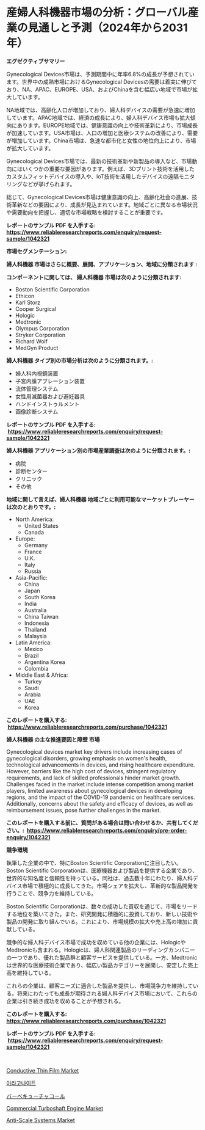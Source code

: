 <p><h1>産婦人科機器市場の分析：グローバル産業の見通しと予測（2024年から2031年）</h1></p><p><strong>エグゼクティブサマリー</strong></p>
<p><p>Gynecological Devices市場は、予測期間中に年率6.8%の成長が予想されています。世界中の成熟市場におけるGynecological Devicesの需要は着実に伸びており、NA、APAC、EUROPE、USA、およびChinaを含む幅広い地域で市場が拡大しています。</p><p>NA地域では、高齢化人口が増加しており、婦人科デバイスの需要が急速に増加しています。APAC地域では、経済の成長により、婦人科デバイス市場も拡大傾向にあります。EUROPE地域では、健康意識の向上や技術革新により、市場成長が加速しています。USA市場は、人口の増加と医療システムの改善により、需要が増加しています。China市場は、急速な都市化と女性の地位向上により、市場が拡大しています。</p><p>Gynecological Devices市場では、最新の技術革新や新製品の導入など、市場動向にはいくつかの重要な要因があります。例えば、3Dプリント技術を活用したカスタムフィットデバイスの導入や、IoT技術を活用したデバイスの遠隔モニタリングなどが挙げられます。</p><p>総じて、Gynecological Devices市場は健康意識の向上、高齢化社会の進展、技術革新などの要因により、成長が見込まれています。地域ごとに異なる市場状況や需要動向を把握し、適切な市場戦略を検討することが重要です。</p></p>
<p><strong>レポートのサンプル PDF を入手する: <a href="https://www.reliableresearchreports.com/enquiry/request-sample/1042321">https://www.reliableresearchreports.com/enquiry/request-sample/1042321</a></strong></p>
<p><strong>市場セグメンテーション:</strong></p>
<p><strong> 婦人科機器 市場はさらに概要、展開、アプリケーション、地域に分類されます :</strong></p>
<p><strong>コンポーネントに関しては、 婦人科機器 市場は次のように分類されます: &nbsp;</strong></p>
<p><ul><li>Boston Scientific Corporation</li><li>Ethicon</li><li>Karl Storz</li><li>Cooper Surgical</li><li>Hologic</li><li>Medtronic</li><li>Olympus Corporation</li><li>Stryker Corporation</li><li>Richard Wolf</li><li>MedGyn Product</li></ul></p>
<p><strong> 婦人科機器 タイプ別の市場分析は次のように分類されます。:</strong></p>
<p><ul><li>婦人科内視鏡装置</li><li>子宮内膜アブレーション装置</li><li>流体管理システム</li><li>女性用滅菌器および避妊器具</li><li>ハンドインストゥルメント</li><li>画像診断システム</li></ul></p>
<p><strong>レポートのサンプル PDF を入手する: &nbsp;<a href="https://www.reliableresearchreports.com/enquiry/request-sample/1042321">https://www.reliableresearchreports.com/enquiry/request-sample/1042321</a></strong></p>
<p><strong> 婦人科機器 アプリケーション別の市場産業調査は次のように分類されます。:</strong></p>
<p><ul><li>病院</li><li>診断センター</li><li>クリニック</li><li>その他</li></ul></p>
<p><strong>地域に関して言えば、婦人科機器 地域ごとに利用可能なマーケットプレーヤーは次のとおりです。:</strong></p>
<p><ul>
    <li>
        North America:
        <ul>
            <li>United States</li>
            <li>Canada</li>
        </ul>
    </li>
    <li>
        Europe:
        <ul>
            <li>Germany</li>
            <li>France</li>
            <li>U.K.</li>
            <li>Italy</li>
            <li>Russia</li>
        </ul>
    </li>
    <li>
        Asia-Pacific:
        <ul>
            <li>China</li>
            <li>Japan</li>
            <li>South Korea</li>
            <li>India</li>
            <li>Australia</li>
            <li>China Taiwan</li>
            <li>Indonesia</li>
            <li>Thailand</li>
            <li>Malaysia</li>
        </ul>
    </li>
    <li>
        Latin America:
        <ul>
            <li>Mexico</li>
            <li>Brazil</li>
            <li>Argentina Korea</li>
            <li>Colombia</li>
        </ul>
    </li>
    <li>
        Middle East & Africa:
        <ul>
            <li>Turkey</li>
            <li>Saudi</li>
            <li>Arabia</li>
            <li>UAE</li>
            <li>Korea</li>
        </ul>
    </li>
    </ul></p>
<p><strong>このレポートを購入する: &nbsp;<a href="https://www.reliableresearchreports.com/purchase/1042321">https://www.reliableresearchreports.com/purchase/1042321</a></strong></p>
<p><strong>婦人科機器 の主な推進要因と障壁 市場</strong></p>
<p><p>Gynecological devices market key drivers include increasing cases of gynecological disorders, growing emphasis on women's health, technological advancements in devices, and rising healthcare expenditure. However, barriers like the high cost of devices, stringent regulatory requirements, and lack of skilled professionals hinder market growth. Challenges faced in the market include intense competition among market players, limited awareness about gynecological devices in developing regions, and the impact of the COVID-19 pandemic on healthcare services. Additionally, concerns about the safety and efficacy of devices, as well as reimbursement issues, pose further challenges in the market.</p></p>
<p><strong>このレポートを購入する前に、質問がある場合は問い合わせるか、共有してください。:&nbsp; <a href="https://www.reliableresearchreports.com/enquiry/pre-order-enquiry/1042321">https://www.reliableresearchreports.com/enquiry/pre-order-enquiry/1042321</a></strong></p>
<p><strong>競争環境</strong></p>
<p><p>執筆した企業の中で、特にBoston Scientific Corporationに注目したい。Boston Scientific Corporationは、医療機器および製品を提供する企業であり、世界的な知名度と信頼性を持っている。同社は、過去数十年にわたり、婦人科デバイス市場で積極的に成長してきた。市場シェアを拡大し、革新的な製品開発を行うことで、競争力を維持している。</p><p>Boston Scientific Corporationは、数々の成功した買収を通じて、市場をリードする地位を築いてきた。また、研究開発に積極的に投資しており、新しい技術や製品の開発に取り組んでいる。これにより、市場規模の拡大や売上高の増加に貢献している。</p><p>競争的な婦人科デバイス市場で成功を収めている他の企業には、HologicやMedtronicも含まれる。Hologicは、婦人科関連製品のリーディングカンパニーの一つであり、優れた製品群と顧客サービスを提供している。一方、Medtronicは世界的な医療技術企業であり、幅広い製品カテゴリーを展開し、安定した売上高を維持している。</p><p>これらの企業は、顧客ニーズに適合した製品を提供し、市場競争力を維持している。将来にわたっても成長が期待される婦人科デバイス市場において、これらの企業は引き続き成功を収めることが予想される。</p></p>
<p><strong>このレポートを購入する: &nbsp; <a href="https://www.reliableresearchreports.com/purchase/1042321">https://www.reliableresearchreports.com/purchase/1042321</a></strong></p>
<p><strong>レポートのサンプル PDF を入手する: &nbsp;<a href="https://www.reliableresearchreports.com/enquiry/request-sample/1042321">https://www.reliableresearchreports.com/enquiry/request-sample/1042321</a></strong><strong></strong></p>
<p>&nbsp;</p>
<p><p><a href="https://github.com/prosalinda88/Market-Research-Report-List-3/blob/main/conductive-thin-film-market.md">Conductive Thin Film Market</a></p><p><a href="https://github.com/vsoq0zknh59/Market-Research-Report-List-1/blob/main/4778166193939.md">아라고나이트</a></p><p><a href="https://github.com/bevdtkn4419963/Market-Research-Report-List-1/blob/main/1876348194215.md">バーベキューチャコール</a></p><p><a href="https://issuu.com/reportprime-2/docs/commercial-turboshaft-engine-market-size-2030.pptx">Commercial Turboshaft Engine Market</a></p><p><a href="https://issuu.com/reportprime-2/docs/anti-scale-systems-market-size-2030.pptx">Anti-Scale Systems Market</a></p></p>